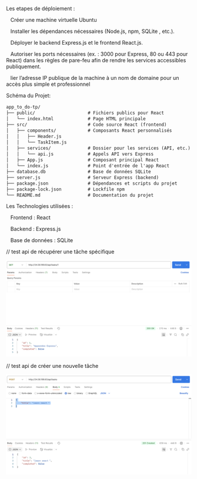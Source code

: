 Les etapes de déploiement :

 &nbsp;&nbsp; Créer une machine virtuelle Ubuntu 
  
 &nbsp;&nbsp; Installer les dépendances nécessaires (Node.js, npm, SQLite , etc.).
  
 &nbsp;&nbsp; Déployer le backend Express.js et le frontend React.js.
  
  &nbsp;&nbsp; Autoriser les ports nécessaires (ex. : 3000 pour Express, 80 ou 443 pour React) dans les règles de pare-feu afin de rendre les services accessibles publiquement.
  
 &nbsp;&nbsp; lier l’adresse IP publique de la machine à un nom de domaine pour un accès plus simple et professionnel

Schéma du Projet:
```plaintext
app_to_do-tp/
├── public/                    # Fichiers publics pour React
│   └── index.html             # Page HTML principale
├── src/                       # Code source React (frontend)
│   ├── components/            # Composants React personnalisés
│   │   ├── Header.js
│   │   └── TaskItem.js
│   ├── services/              # Dossier pour les services (API, etc.)
│   │   └── api.js             # Appels API vers Express
│   ├── App.js                 # Composant principal React
│   └── index.js               # Point d'entrée de l'app React
├── database.db                # Base de données SQLite
├── server.js                  # Serveur Express (backend)
├── package.json               # Dépendances et scripts du projet
├── package-lock.json          # Lockfile npm
└── README.md                  # Documentation du projet
```

  
Les Technologies utilisées :

  &nbsp;&nbsp; Frontend : React
  
  &nbsp;&nbsp; Backend : Express.js
  
 &nbsp;&nbsp; Base de données : SQLite

// test api de récupérer une tâche spécifique

![Description de l’image](./capture_api/c3.png)

// test api de créer une nouvelle tâche

![Description de l’image](./capture_api/c4.png)


